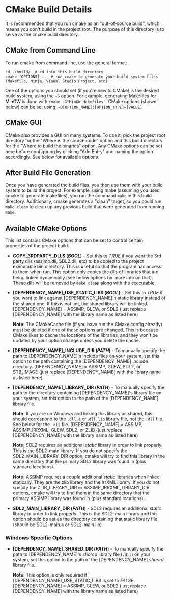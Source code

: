 # CMake Build Details
It is recommended that you run cmake as an "out-of-source build", which means you don't build in the project root. The purpose of this directory is to serve as the cmake build directory.

## CMake from Command Line
To run cmake from command line, use the general format:
```
cd ./build/  # cd into this build directory
cmake [OPTIONS] ..  # run cmake to generate your build system files (Makefile, Ninja, Visual Studio Project, etc)
```
One of the options you should set (if you're new to CMake) is the desired build system, using the `-G` option. For example, generating Makefiles for MinGW is done with `cmake -G"MinGW Makefiles"`.
CMake options (shown below) can be set using: `-D[OPTION_NAME]:[OPTION_TYPE]=[VALUE]`

## CMake GUI
CMake also provides a GUI on many systems. To use it, pick the project root directory for the "Where is the source code" option and this build directory for the "Where to build the binaries" option. Any CMake options can be set here before configuring by clicking "Add Entry" and naming the option accordingly. See below for available options.

## After Build File Generation
Once you have generated the build files, you then use them with your build system to build the project. For example, using make (assuming you used cmake to generate makefiles), you run the command `make` in this build directory. Additionally, cmake generates a "clean" target, so you could run `make clean` to clean up any previous build that were generated from running `make`.

## Available CMake Options
This list contains CMake options that can be set to control certain properties of the project build.

- **COPY_3RDPARTY_DLLS (*BOOL*)** - Set this to *TRUE* if you want the 3rd party dlls (assimp.dll, SDL2.dll, etc) to be copied to the project executable bin directory. This is useful so that the program has access to them when run. This option only copies the dlls of libraries that are being linked dynamically (see below options for more info on that). These dlls will be removed by `make clean` along with the executable.

- **[DEPENDENCY_NAME]_USE_STATIC_LIBS (*BOOL*)** - Set this to *TRUE* if you want to link against [DEPENDENCY_NAME]'s static library instead of the shared one. If this is not set, the shared library will be linked. [DEPENDENCY_NAME] = ASSIMP, GLEW, or SDL2 (just replace [DEPENDENCY_NAME] with the library name as listed here)

    **Note:** The CMakeCache file (if you have run the CMake config already) must be deleted if one of these options are changed. This is because CMake likes to cache the locations of the libraries, and they won't be updated by your option change unless you delete the cache.

- **[DEPENDENCY_NAME]_INCLUDE_DIR (*PATH*)** - To manually specify the path to [DEPENDENCY_NAME]'s include files on your system, set this option to the path containing the [DEPENDENCY_NAME] include directory. [DEPENDENCY_NAME] = ASSIMP, GLEW, SDL2, or STB_IMAGE (just replace [DEPENDENCY_NAME] with the library name as listed here)

- **[DEPENDENCY_NAME]_LIBRARY_DIR (*PATH*)** - To manually specify the path to the directory containing [DEPENDENCY_NAME]'s library file on your system, set this option to the path of the [DEPENDENCY_NAME] library file.

	**Note:** If you are on Windows and linking this library as shared, this should correspond to the `.dll.a` or .`dll.lib` library file, not the `.dll` file. See below for the `.dll` file. [DEPENDENCY_NAME] = ASSIMP, ASSIMP_IRRXML, GLEW, SDL2, or ZLIB (just replace [DEPENDENCY_NAME] with the library name as listed here)

	**Note:** SDL2 requires an additional *static* library in order to link properly. This is the SDL2-main library. If you do not specify the SDL2_MAIN_LIBRARY_DIR option, cmake will try to find this library in the same directory that the primary SDL2 library was found in (plus standard locations).

	**Note:** ASSIMP requires a couple additional *static* libraries when linked statically. They are the zlib library and the IrrXML library. If you do not specify the ZLIB_LIBRARY_DIR or ASSIMP_IRRXML_LIBRARY_DIR options, cmake will try to find them in the same directory that the primary ASSIMP library was found in (plus standard locations).

- **SDL2_MAIN_LIBRARY_DIR (*PATH*)** - SDL2 requires an additional *static* library in order to link properly. This is the SDL2-main library and this option should be set as the directory containing that static library file (should be SDL2-main.a or SDL2-main.lib).

### Windows Specific Options
- **[DEPENDENCY_NAME]_SHARED_DIR (*PATH*)** - To manually specify the path to [DEPENDENCY_NAME]'s *shared* library file (`.dll`) on your system, set this option to the path of the [DEPENDENCY_NAME] *shared* library file.
	
	**Note:** This option is only required if [DEPENDENCY_NAME]_USE_STATIC_LIBS is set to *FALSE*. [DEPENDENCY_NAME] = ASSIMP, GLEW, or SDL2 (just replace [DEPENDENCY_NAME] with the library name as listed here)